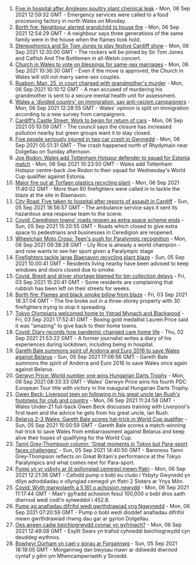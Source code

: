 1. [Five in hospital after Anglesey poultry plant chemical leak](https://www.bbc.co.uk/news/uk-wales-58465087?at_medium=RSS&at_campaign=KARANGA) - Mon, 06 Sep 2021 12:59:32 GMT - Emergency services were called to a food processing factory in north Wales on Monday.
2. [Borth fire: Neighbour alerted grandchild to house fire](https://www.bbc.co.uk/news/uk-wales-58460357?at_medium=RSS&at_campaign=KARANGA) - Mon, 06 Sep 2021 12:54:29 GMT - A neighbour says three generations of the same family were in the house when the flames took hold.
3. [Stereophonics and Sir Tom Jones to play festive Cardiff show](https://www.bbc.co.uk/news/uk-wales-58459802?at_medium=RSS&at_campaign=KARANGA) - Mon, 06 Sep 2021 12:35:00 GMT - The rockers will be joined by Sir Tom Jones and Catfish And The Bottlemen in all-Welsh concert.
4. [Church in Wales to vote on blessings for same-sex marriages](https://www.bbc.co.uk/news/uk-wales-58427926?at_medium=RSS&at_campaign=KARANGA) - Mon, 06 Sep 2021 10:36:30 GMT - Even if the move is approved, the Church in Wales will still not marry same-sex couples.
5. [Ruabon: Man, 25, in court charged with grandmother's murder](https://www.bbc.co.uk/news/uk-wales-58460362?at_medium=RSS&at_campaign=KARANGA) - Mon, 06 Sep 2021 10:10:12 GMT - A man accused of murdering his grandmother is sent to a secure mental health unit for assessment.
6. [Wales a 'divided country' on immigration, say anti-racism campaigners](https://www.bbc.co.uk/news/uk-wales-58427929?at_medium=RSS&at_campaign=KARANGA) - Mon, 06 Sep 2021 12:28:55 GMT - Wales' opinion is split on immigration according to a new survey from campaigners.
7. [Cardiff’s Castle Street: Work to begin for return of cars](https://www.bbc.co.uk/news/uk-wales-58424596?at_medium=RSS&at_campaign=KARANGA) - Mon, 06 Sep 2021 05:10:59 GMT - The council says the closure has increased pollution nearby but green groups want it to stay closed.
8. [Five people seriously injured in two car crash in Gwynedd](https://www.bbc.co.uk/news/uk-wales-58459800?at_medium=RSS&at_campaign=KARANGA) - Mon, 06 Sep 2021 05:51:31 GMT - The crash happened north of Rhydymain near Dolgellau on Sunday afternoon.
9. [Joe Rodon: Wales add Tottenham Hotspur defender to squad for Estonia match](https://www.bbc.co.uk/sport/football/58463428?at_medium=RSS&at_campaign=KARANGA) - Mon, 06 Sep 2021 10:23:50 GMT - Wales add Tottenham Hotspur centre-back Joe Rodon to their squad for Wednesday's World Cup qualifier against Estonia.
10. [Major fire out at Torfaen plastics recycling plant](https://www.bbc.co.uk/news/uk-wales-58460958?at_medium=RSS&at_campaign=KARANGA) - Mon, 06 Sep 2021 11:40:02 GMT - More than 60 firefighters were called in to tackle the blaze at the site in Blaenavon.
11. [City Road: Five taken to hospital after reports of assault in Cardiff](https://www.bbc.co.uk/news/uk-wales-58457143?at_medium=RSS&at_campaign=KARANGA) - Sun, 05 Sep 2021 18:56:57 GMT - The ambulance service says it sent its hazardous area response team to the scene.
12. [Covid: Ceredigion towns' roads reopen as extra space scheme ends](https://www.bbc.co.uk/news/uk-wales-58427927?at_medium=RSS&at_campaign=KARANGA) - Sun, 05 Sep 2021 15:20:55 GMT - Roads which closed to give extra space to pedestrians and businesses in Ceredigion are reopened.
13. [Wheelchair Moto Cross: Teen's push for Paralympic recognition](https://www.bbc.co.uk/news/uk-wales-58460956?at_medium=RSS&at_campaign=KARANGA) - Mon, 06 Sep 2021 09:38:28 GMT - Lily Rice is already a world champion - and now wants to see her sport given a Paralympic stage
14. [Firefighters tackle large Blaenavon recycling plant blaze](https://www.bbc.co.uk/news/uk-wales-58454122?at_medium=RSS&at_campaign=KARANGA) - Sun, 05 Sep 2021 10:00:41 GMT - Residents living nearby have been advised to keep windows and doors closed due to smoke.
15. [Covid, Brexit and driver shortage blamed for bin collection delays](https://www.bbc.co.uk/news/uk-wales-58440236?at_medium=RSS&at_campaign=KARANGA) - Fri, 03 Sep 2021 15:20:41 GMT - Some residents are complaining that rubbish has been left on their streets for weeks.
16. [Borth fire: Flames and black smoke billow from blaze](https://www.bbc.co.uk/news/uk-wales-58439504?at_medium=RSS&at_campaign=KARANGA) - Fri, 03 Sep 2021 18:37:04 GMT - The fire broke out in a three-storey property with 30 firefighters trying to stop it spreading.
17. [Tokyo Olympians welcomed home to Ystrad Mynach and Blackwood](https://www.bbc.co.uk/news/uk-wales-58442009?at_medium=RSS&at_campaign=KARANGA) - Fri, 03 Sep 2021 17:52:41 GMT - Boxing gold medallist Lauren Price said it was "amazing" to give back to their home towns.
18. [Covid: Diary records how pandemic changed care home life](https://www.bbc.co.uk/news/uk-wales-58429748?at_medium=RSS&at_campaign=KARANGA) - Thu, 02 Sep 2021 21:53:22 GMT - A former journalist writes a diary of his experiences during lockdown, including being in hospital.
19. [Gareth Bale summons spirit of Andorra and Euro 2016 to save Wales against Belarus](https://www.bbc.co.uk/sport/football/58457163?at_medium=RSS&at_campaign=KARANGA) - Sun, 05 Sep 2021 17:06:56 GMT - Gareth Bale summons the spirit of Andorra and Euro 2016 to save Wales once again against Belarus.
20. [Gerwyn Price: World number one wins Hungarian Darts Trophy](https://www.bbc.co.uk/sport/darts/58446224?at_medium=RSS&at_campaign=KARANGA) - Mon, 06 Sep 2021 08:33:33 GMT - Wales' Gerwyn Price wins his fourth PDC European Tour title with victory in the inaugural Hungarian Darts Trophy.
21. [Owen Beck: Liverpool teen on following in his great uncle Ian Rush's footsteps for club and country](https://www.bbc.co.uk/sport/av/football/58446226?at_medium=RSS&at_campaign=KARANGA) - Mon, 06 Sep 2021 11:24:58 GMT - Wales Under-21 full-back Owen Beck discusses training with Liverpool's first team and the advice he gets from his great uncle, Ian Rush.
22. [Belarus 2-3 Wales: Gareth Bale scores hat-trick in World Cup qualifier](https://www.bbc.co.uk/sport/football/58372987?at_medium=RSS&at_campaign=KARANGA) - Sun, 05 Sep 2021 15:00:59 GMT - Gareth Bale scores a match-winning hat-trick to save Wales from embarrassment against Belarus and keep alive their hopes of qualifying for the World Cup.
23. [Tanni Grey-Thompson column: 'Great moments in Tokyo but Para-sport faces challenges'](https://www.bbc.co.uk/sport/disability-sport/58454896?at_medium=RSS&at_campaign=KARANGA) - Sun, 05 Sep 2021 14:40:50 GMT - Baroness Tanni Grey-Thompson reflects on Great Britain's performance at the Tokyo Paralympics and what comes next for Para-sport.
24. [Pump yn yr ysbyty ar ôl gollyngiad cemegol mewn ffatri](https://www.bbc.co.uk/newyddion/58425539?at_medium=RSS&at_campaign=KARANGA) - Mon, 06 Sep 2021 12:21:36 GMT - Cafodd pump o bobl eu cludo i Ysbyty Gwynedd yn dilyn adroddiadau o ollyngiad cemegol yn ffatri 2 Sisters ar Ynys Môn.
25. [Covid: Wyth marwolaeth a 5,161 o achosion newydd](https://www.bbc.co.uk/newyddion/58415017?at_medium=RSS&at_campaign=KARANGA) - Mon, 06 Sep 2021 11:17:44 GMT - Mae'r gyfradd achosion fesul 100,000 o bobl dros saith diwrnod wedi codi'n sylweddol i 452.8.
26. [Pump ag anafiadau difrifol wedi gwrthdrawiad yng Ngwynedd](https://www.bbc.co.uk/newyddion/58460310?at_medium=RSS&at_campaign=KARANGA) - Mon, 06 Sep 2021 07:20:59 GMT - Pump o bobl wedi dioddef anafiadau difrifol mewn gwrthdrawiad rhwng dau gar ar gyrion Dolgellau.
27. [Oes angen cadw beichiogrwydd cynnar yn gyfrinach?](https://www.bbc.co.uk/newyddion/58410670?at_medium=RSS&at_campaign=KARANGA) - Mon, 06 Sep 2021 12:48:08 GMT - Esyllt Sears yn trafod cyhoeddi beichiogrwydd cyn deuddeg wythnos.
28. [Bowlwyr Durham yn cael y gorau ar Forgannwg](https://www.bbc.co.uk/newyddion/58457626?at_medium=RSS&at_campaign=KARANGA) - Sun, 05 Sep 2021 18:18:05 GMT - Morgannwg dan bwysau mawr ar ddiwedd diwrnod cyntaf y gêm ym Mhencampwriaeth y Siroedd.
